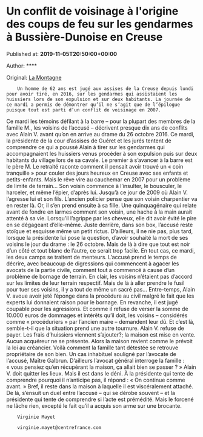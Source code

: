 
# Un conflit de voisinage à l'origine des coups de feu sur les gendarmes à Bussière-Dunoise en Creuse

Published at: **2019-11-05T20:50:00+00:00**

Author: ****

Original: [La Montagne](https://www.lamontagne.fr/bussiere-dunoise-23320/actualites/un-conflit-de-voisinage-a-l-origine-des-coups-de-feu-sur-les-gendarmes-a-bussiere-dunoise-en-creuse_13678248/)


        Un homme de 62 ans est jugé aux assises de la Creuse depuis lundi pour avoir tiré, en 2016, sur les gendarmes qui assistaient les huissiers lors de son expulsion et sur deux habitants. La journée de ce mardi a permis de démontrer qu’il ne s’agit que de l’épilogue puisque tout est parti d’un conflit de voisinage en 2007.
      
Ce mardi les témoins défilant à la barre – pour la plupart des membres de la famille M., les voisins de l’accusé – décrivent presque dix ans de conflits avec Alain V. avant qu’on en arrive au drame du 26 octobre 2016.
Ce mardi, la présidente de la cour d’assises de Guéret et les jurés tentent de comprendre ce qui a poussé Alain à tirer sur les gendarmes qui accompagnaient les huissiers venus procéder à son expulsion puis sur deux habitants du village lors de sa cavale.
Le premier à s’avancer à la barre est le père M. Le retraité raconte comment il pensait avoir trouvé un « coin tranquille » pour couler des jours heureux en Creuse avec ses enfants et petits-enfants. Mais le rêve vire au cauchemar en 2007 pour un problème de limite de terrain…
Son voisin commence à l’insulter, le bousculer, le harceler, et même l’épier, d’après lui. Jusqu’à ce jour de 2009 où Alain V. l’agresse lui et son fils. L’ancien policier pense que son voisin charpentier va en rester là. Or, il s’en prend ensuite à sa fille.
Une quinquagénaire qui relate avant de fondre en larmes comment son voisin, une hache à la main aurait attenté à sa vie. Lorsqu’il l’agrippe par les cheveux, elle dit avoir évité le pire en se dégageant d’elle-même.
Juste derrière, dans son box, l’accusé reste stoïque et esquisse même un petit rictus.
D’ailleurs, il ne nie pas, plus tard, lorsque la présidente lui pose la question, d’avoir souhaité la mort de ses voisins le jour du drame : le 26 octobre. Mais de là à dire que tout est noir d’un côté et tout blanc de l’autre, ce serait trop facile.
En tout cas, ce mardi, les deux camps se traitent de menteurs. L’accusé prend le temps de décrire, avec beaucoup de digressions qui commencent à agacer les avocats de la partie civile, comment tout a commencé à cause d’un problème de bornage de terrain. En clair, les voisins n’étaient pas d’accord sur les limites de leur terrain respectif. Mais de là à aller prendre le fusil pour tuer ses voisins, il y a tout de même un sacré pas…
Entre-temps, Alain V. avoue avoir jeté l’éponge dans la procédure au civil malgré le fait que les experts lui donnaient raison pour le bornage. En revanche, il est jugé coupable pour les agressions. Et comme il refuse de verser la somme de 10.000 euros de dommages et intérêts qu’il doit, les voisins – considérés comme « procéduriers » par l’ancien maire – demandent leur dû.
Et c’est là, semble-t-il que la situation prend une autre tournure. Alain V. refuse de payer. Les frais d’huissiers viennent s’ajouter?; la maison est mise en vente. Aucun acquéreur ne se présente. Alors la maison revient comme le prévoit la loi au créancier.
Voilà comment la famille tant détestée se retrouve propriétaire de son bien. Un cas inhabituel souligné par l’avocate de l’accusé, Maître Galbrun. D’ailleurs l’avocat général interroge la famille : « vous pensiez qu’en récupérant la maison, ça allait bien se passer ? »
Alain V. doit quitter les lieux. Mais il est dans le déni. À la présidente qui tente de comprendre pourquoi il n’anticipe pas, il répond : « On continue comme avant. » Bref, il reste dans la maison à laquelle il est viscéralement attaché. De là, s’ensuit un duel entre l’accusé – qui se dérobe souvent – et la présidente qui tente de comprendre si l’acte est prémédité. Mais le forcené ne lâche rien, excepté le fait qu’il a acquis son arme sur une brocante.

        Virginie Mayet
        
        virginie.mayet@centrefrance.com
      
